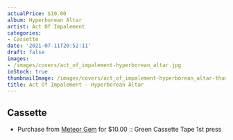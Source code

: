 ```yaml
---
actualPrice: $10.00
album: Hyperborean Altar
artist: Act Of Impalement
categories:
- Cassette
date: '2021-07-11T20:52:11'
draft: false
images:
- /images/covers/act_of_impalement-hyperborean_altar.jpg
inStock: true
thumbnailImage: /images/covers/act_of_impalement-hyperborean_altar-thumb.jpg
title: Act Of Impalement - Hyperborean Altar
---
```


## Cassette
* Purchase from [Meteor Gem](https://meteor-gem.com/products/used-act-of-impalement-hyperborean-altar-cassette) for $10.00 :: Green Cassette Tape 1st press
